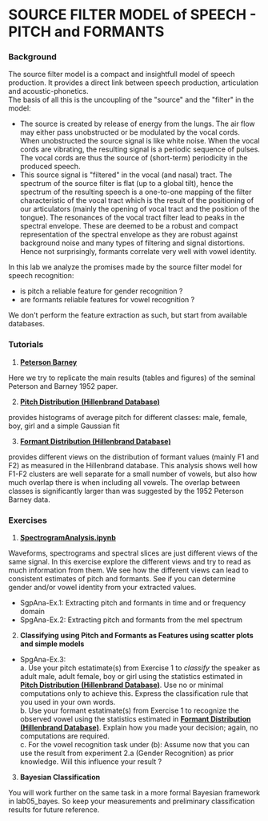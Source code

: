 #  SOURCE FILTER MODEL of SPEECH - PITCH and FORMANTS


### Background

The source filter model is a compact and insightfull model of speech production.
It provides a direct link between speech production, articulation and acoustic-phonetics.  
The basis of all this is the uncoupling of the "source" and the "filter" in the model:
- The source is created by release of energy from the lungs.   The air flow may either pass unobstructed or be modulated by the vocal cords.  When unobstructed the source signal is like white noise.  When the vocal cords are vibrating, the resulting signal is a periodic sequence of pulses.
The vocal cords are thus the source of (short-term) periodicity in the produced speech.
- This source signal is "filtered" in the vocal (and nasal) tract.   The spectrum of the source filter is flat (up to a global tilt), hence the spectrum of the resulting speech is a one-to-one mapping of the filter characteristic of the vocal tract which is the result of the positioning of our articulators (mainly the opening of vocal tract and the position of the tongue). The resonances of the vocal tract filter lead to peaks in the spectral envelope.  These are deemed to be a robust and compact representation of the spectral envelope as they are robust against background noise and many types of filtering and signal distortions.
Hence not surprisingly, formants correlate very well with vowel identity.

In this lab we analyze the promises made by the source filter model for speech recognition:   
- is pitch a reliable feature for gender recognition ?
- are formants reliable features for vowel recognition ?

We don't perform the feature extraction as such, but start from available databases.


### Tutorials

1. **[Peterson Barney](https://compi1234.github.io/spchlab/Tutorials/PetersonBarney.html)** 

Here we try to replicate the main results (tables and figures) of the seminal Peterson and Barney 1952 paper.

2. **[Pitch Distribution (Hillenbrand Database)](https://compi1234.github.io/spchlab/Tutorials/PitchDistribution.html)**

provides histograms of average pitch for different classes: male, female, boy, girl and a simple Gaussian fit

3. **[Formant Distribution (Hillenbrand Database)](https://compi1234.github.io/spchlab/Tutorials/FormantDistribution.html)**

provides different views on the distribution of formant values (mainly F1 and F2) as measured in the Hillenbrand database.
This analysis shows well how F1-F2 clusters are well separate for a small number of vowels, but also how much overlap there is when including all vowels.
The overlap between classes is significantly larger than was suggested by the 1952 Peterson Barney data.


### Exercises


1. **[SpectrogramAnalysis.ipynb](SpectrogramAnalysis.ipynb)**

Waveforms, spectrograms and spectral slices are just different views of the same signal.   In this exercise explore the different views and try to read as much information from them.
We see how the different views can lead to consistent estimates of pitch and formants.
See if you can determine gender and/or vowel identity from your extracted values.

+ SgpAna-Ex.1: Extracting pitch and formants in time and or frequency domain
+ SpgAna-Ex.2: Extracting pitch and formants from the mel spectrum


2. **Classifying using Pitch and Formants as Features using scatter plots and simple models**

+ SpgAna-Ex.3:   
    a. Use your pitch estatimate(s) from Exercise 1 to *classify* the speaker as adult male, adult female, boy or girl using the statistics estimated in **[Pitch Distribution (Hillenbrand Database)](https://compi1234.github.io/spchlab/Tutorials/PitchDistribution.html)**.  Use no or minimal computations only to achieve this. Express the classification rule that you used in your own words.   
    b. Use your formant estatimate(s) from Exercise 1 to recognize the observed vowel using the statistics estimated in **[Formant Distribution (Hillenbrand Database)](https://compi1234.github.io/spchlab/Tutorials/FormantDistribution.html)**.  Explain how you made your decision; again, no computations are required.   
    c. For the vowel recognition task under (b):  Assume now that you can use the result from experiment 2.a (Gender Recognition) as prior knowledge.  Will this influence your result ?
  

3. **Bayesian Classification**

You will work further on the same task in a more formal Bayesian framework in lab05_bayes.  So keep your measurements and preliminary classification results for future reference.


